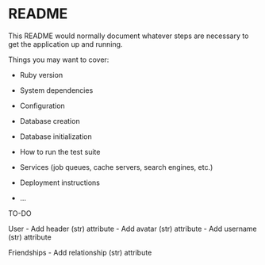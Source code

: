 # README

This README would normally document whatever steps are necessary to get the
application up and running.

Things you may want to cover:

* Ruby version

* System dependencies

* Configuration

* Database creation

* Database initialization

* How to run the test suite

* Services (job queues, cache servers, search engines, etc.)

* Deployment instructions

* ...

TO-DO

  User
    - Add header (str) attribute
    - Add avatar (str) attribute
    - Add username (str) attribute

  Friendships
    - Add relationship (str) attribute
